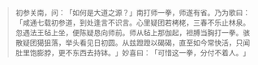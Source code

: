 
> 初参关南，问：​「如何是大道之源？​」南打师一拳，师遂有省。乃为歌曰：​「咸通七载初参道，到处逢言不识言。心里疑团若栲栳，三春不乐止林泉。忽遇法王毡上坐，便陈疑恳向师前。师从毡上那伽起，袒膊当胸打一拳。骇散疑团獦狙落，举头看见日初圆。从兹蹬蹬以碣碣，直至如今常快活，只闻肚里饱膨脖，更不东西去持钵。​」妙喜曰：​「可惜这一拳，分付不着人。​」
